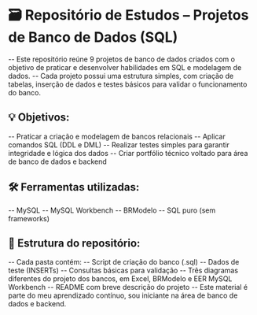 
# 🗃️ Repositório de Estudos – Projetos de Banco de Dados (SQL)

-- Este repositório reúne 9 projetos de banco de dados criados com o objetivo de praticar e desenvolver habilidades em SQL e modelagem de dados. 
-- Cada projeto possui uma estrutura simples, com criação de tabelas, inserção de dados e testes básicos para validar o funcionamento do banco.

## 💡 Objetivos:

-- Praticar a criação e modelagem de bancos relacionais
-- Aplicar comandos SQL (DDL e DML)
-- Realizar testes simples para garantir integridade e lógica dos dados
-- Criar portfólio técnico voltado para área de banco de dados e backend

## 🛠️ Ferramentas utilizadas:
-- MySQL
-- MySQL Workbench
-- BRModelo
-- SQL puro (sem frameworks)

## 📁 Estrutura do repositório:
-- Cada pasta contém:
-- Script de criação do banco (.sql)
-- Dados de teste (INSERTs)
-- Consultas básicas para validação
-- Três diagramas diferentes do projeto dos bancos, em Excel, BRModelo e EER MySQL Workbench
-- README com breve descrição do projeto
-- Este material é parte do meu aprendizado contínuo, sou iniciante na área de banco de dados e backend.
